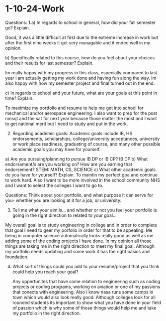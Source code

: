 # 1-10-24-Work

Questions:
1.a)  In regards to school in general, how did your fall semester go? Explain. 

Good, it was a little difficult at first due to the extreme increase in work but after the first nine weeks it got very managable
and it ended well in my opinion.

   b)  Specifically related to this course, how do you feel about your choices and their results for last semester? Explain. 

Im really happy with my progress in this class, especially compared to last year I am actually getting my work done and having
fun along the way. Im also happy with how my semester project and final turned out in the end.

   c)  In regards to school and your future, what are your goals at this point in time? Explain. 

To maximize my portfolio and resume to help me get into school for mechanical and/or aerospace engineering. I also want to prep for the psat nmsqt and the sat for
next year because those matter the most and I want to get national merit but I need to study and put in the work.

2) Regarding academic goals: Academic goals include IB, HS endorsements, scholarships, college/university acceptances, university or work place readiness, graduating of course, and many other possible academic goals you may have for yourself. 

  a)  Are you pursuing/planning to pursue IB DP or IB CP? 
IB DP
  b)  What endorsement/s are you working on? How are you earning that endorsement?
STEM: MATH, CS, SCIENCE 
  c)  What other academic goals do you have for yourself? Explain. 
To maintin my perfect gpa and continue to work hard. Also I want to be more involved in the school community NHS and I want to select the colleges I want to go to.

Questions:
Think about your portfolio, and what purpose it can serve for you- whether you are looking at it for a job, or university.

3) Tell me what your aim is... and whether or not you feel your portfolio is going in the right direction to related to your goal...
   
My overall goal is to study engineering in college and in order to complete that goal I need to geer my porfolio in order for that to be appealing. Me being
in computer science automatically looks really good as well as me adding some of the coding projects I have done. In my opinion all those things are taking
me in the right direction to meet my final goal. Although my portfolio needs updating and some work it has the right basics and foundation.

4) What sort of things could you add to your resume/project that you think could help you reach your goal?

   Any oppertunites that have some relation to engineering such as coding projects or coding programs, working on aviation or one of my passions that
   conects with engineering. Also I know nasa runs some camps in town which would also look really good. Although colleges look for all rounded students its
   important to show what you have done in your field of passion which is why some of those things would help me and take my portfolio in the right direction.
